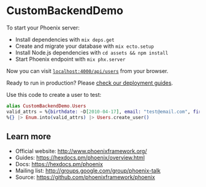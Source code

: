 # CustomBackendDemo

To start your Phoenix server:

  * Install dependencies with `mix deps.get`
  * Create and migrate your database with `mix ecto.setup`
  * Install Node.js dependencies with `cd assets && npm install`
  * Start Phoenix endpoint with `mix phx.server`

Now you can visit [`localhost:4000/api/users`](http://localhost:4000/api/users) from your browser.

Ready to run in production? Please [check our deployment guides](https://hexdocs.pm/phoenix/deployment.html).

Use this code to create a user to test:
```elixir
alias CustomBackendDemo.Users
valid_attrs = %{birthdate: ~D[2010-04-17], email: "test@email.com", first_name: "John", last_name: "Smith", username: "johnsmith"}
%{} |> Enum.into(valid_attrs) |> Users.create_user()
```

## Learn more

  * Official website: http://www.phoenixframework.org/
  * Guides: https://hexdocs.pm/phoenix/overview.html
  * Docs: https://hexdocs.pm/phoenix
  * Mailing list: http://groups.google.com/group/phoenix-talk
  * Source: https://github.com/phoenixframework/phoenix
